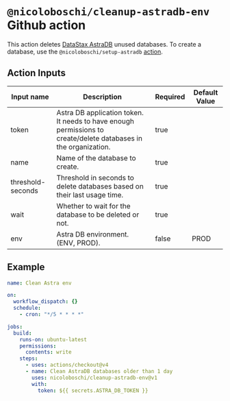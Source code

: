 # `@nicoloboschi/cleanup-astradb-env` Github action

This action deletes [DataStax AstraDB](https://www.datastax.com/products/datastax-astra) unused databases.
To create a database, use the `@nicoloboschi/setup-astradb` [action](https://github.com/nicoloboschi/setup-astradb).

## Action Inputs

| Input name        | Description                                                                               	                     | Required 	 | Default Value |
|-------------------|-----------------------------------------------------------------------------------------------------------------|------------|---------------|
| token             | Astra DB application token. It needs to have enough permissions to create/delete databases in the organization. | true       |               |
| name              | Name of the database to create.                                                                                 | true       |               |
| threshold-seconds | Threshold in seconds to delete databases based on their last usage time.                                        | true       |               |
| wait              | Whether to wait for the database to be deleted or not.                                                          | true       |               |
| env               | Astra DB environment. (ENV, PROD).                                                                              | false      | PROD          |

## Example

```yml
name: Clean Astra env

on:
  workflow_dispatch: {}
  schedule:
    - cron: "*/5 * * * *"

jobs:
  build:
    runs-on: ubuntu-latest
    permissions:
      contents: write
    steps:
      - uses: actions/checkout@v4
      - name: Clean AstraDB databases older than 1 day
        uses: nicoloboschi/cleanup-astradb-env@v1
        with:
          token: ${{ secrets.ASTRA_DB_TOKEN }}
```
